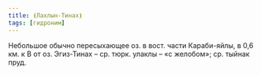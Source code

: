 ```yaml
---
title: ⦗Лахлын-Тинах⦘
tags: [гидроним]
---
```


Небольшое обычно пересыхающее оз. в вост. части Караби-яйлы, в 0,6 км. к В от
оз. Эгиз-Тинах – ср. тюрк. улаклы – «с желобом»; ср. тыйнак пруд.
